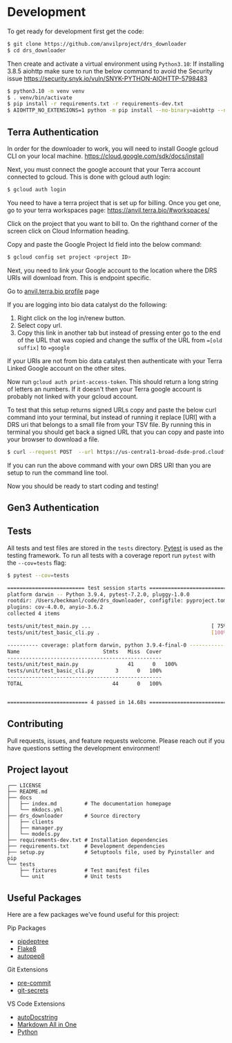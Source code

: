 # Development

To get ready for development first get the code:

```sh
$ git clone https://github.com/anvilproject/drs_downloader
$ cd drs_downloader
```

Then create and activate a virtual environment using `Python3.10`:
If installing 3.8.5 aiohttp make sure to run the below command to avoid the Security issue
https://security.snyk.io/vuln/SNYK-PYTHON-AIOHTTP-5798483

```sh
$ python3.10 -m venv venv
$ . venv/bin/activate
$ pip install -r requirements.txt -r requirements-dev.txt
$ AIOHTTP_NO_EXTENSIONS=1 python -m pip install --no-binary=aiohttp --no-cache aiohttp 
```

## Terra Authentication

In order for the downloader to work, you will need to install Google gcloud CLI on your local machine. https://cloud.google.com/sdk/docs/install

Next, you must connect the google account that your Terra account connected to gcloud. This is done with gcloud auth login:

```sh
$ gcloud auth login
```

You need to have a terra project that is set up for billing. Once you get one, go to your terra workspaces page: https://anvil.terra.bio/#workspaces/

Click on the project that you want to bill to. On the righthand corner of the screen click on Cloud Information heading.

Copy and paste the Google Project Id field into the below command:

```sh
$ gcloud config set project <project ID>
```

Next, you need to link your Google account to the location where the DRS URIs will download from. This is endpoint specific.

Go to [anvil.terra.bio profile](https://anvil.terra.bio/#profile?tab=externalIdentities) page

If you are logging into bio data catalyst do the following:

1. Right click on the log in/renew button.
2. Select copy url.
3. Copy this link in another tab but instead of pressing enter go to the end of the URL that was copied and change the suffix of the URL from `=[old suffix]` to `=google`

If your URIs are not from bio data catalyst then authenticate with your Terra Linked Google account on the other sites.

Now run `gcloud auth print-access-token`. This should return a long string of letters an numbers. If it doesn't then your Terra google account is probably not linked with your gcloud account.

To test that this setup returns signed URLs copy and paste the below curl command into your terminal, but instead of running it replace [URI] with a DRS uri that belongs to a small file from your TSV file. By running this in terminal you should get back a signed URL that you can copy and paste into your browser to download a file.

```sh
$ curl --request POST  --url https://us-central1-broad-dsde-prod.cloudfunctions.net/martha_v3  --header "authorization: Bearer $(gcloud auth print-access-token)"  --header 'content-type: application/json'  --data '{ "url": "[URI]", "fields": ["fileName", "size", "hashes", "accessUrl"] }'
```

If you can run the above command with your own DRS URI than you are setup to run the command line tool.

Now you should be ready to start coding and testing!

## Gen3 Authentication

## Tests

All tests and test files are stored in the `tests` directory. [Pytest](https://pytest.org/) is used as the testing framework. To run all tests with a coverage report run `pytest` with the `--cov=tests` flag:

```sh
$ pytest --cov=tests

========================= test session starts =========================
platform darwin -- Python 3.9.4, pytest-7.2.0, pluggy-1.0.0
rootdir: /Users/beckmanl/code/drs_downloader, configfile: pyproject.toml
plugins: cov-4.0.0, anyio-3.6.2
collected 4 items

tests/unit/test_main.py ...                                       [ 75%]
tests/unit/test_basic_cli.py .                                    [100%]

---------- coverage: platform darwin, python 3.9.4-final-0 -----------
Name                           Stmts   Miss  Cover
--------------------------------------------------
tests/unit/test_main.py                41      0   100%
tests/unit/test_basic_cli.py       3      0   100%
--------------------------------------------------
TOTAL                             44      0   100%


========================== 4 passed in 14.68s ==========================
```

## Contributing

Pull requests, issues, and feature requests welcome. Please reach out if you have questions setting the development environment!

## Project layout

```
┌── LICENSE
├── README.md
├── docs
│   ├── index.md         # The documentation homepage
│   └── mkdocs.yml
├── drs_downloader       # Source directory
│   ├── clients
│   ├── manager.py
│   └── models.py
├── requirements-dev.txt # Installation dependencies
├── requirements.txt     # Development dependencies
├── setup.py             # Setuptools file, used by Pyinstaller and pip
└── tests
    ├── fixtures         # Test manifest files
    └── unit             # Unit tests
```

## Useful Packages

Here are a few packages we've found useful for this project:

Pip Packages
- [pipdeptree](https://pypi.org/project/pipdeptree/)
- [Flake8](https://pypi.org/project/flake8/)
- [autopep8](https://pypi.org/project/autopep8/)

Git Extensions
- [pre-commit](https://pre-commit.com/)
- [git-secrets](https://github.com/awslabs/git-secrets)

VS Code Extensions
- [autoDocstring](https://marketplace.visualstudio.com/items?itemName=njpwerner.autodocstring)
- [Markdown All in One](https://marketplace.visualstudio.com/items?itemName=yzhang.markdown-all-in-one)
- [Python](https://marketplace.visualstudio.com/items?itemName=ms-python.python)
